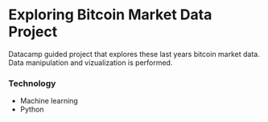 # Exploring Bitcoin Market Data Project

Datacamp guided project that explores these last years bitcoin market data. 
Data manipulation and vizualization is performed.

### Technology 
- Machine learning
- Python
